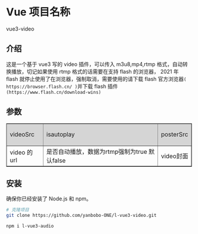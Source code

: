 # Vue 项目名称

vue3-video

## 介绍

这是一个基于 vue3 写的 video 插件，可以传入 m3u8,mp4,rtmp 格式，自动转换播放，切记如果使用 rtmp 格式的话需要在支持 flash 的浏览器，
2021 年 flash 就停止使用了在浏览器，强制取消，需要使用的请下载 flash 官方浏览器`( https://browser.flash.cn/ )`并下载 flash 插件`(https://www.flash.cn/download-wins)`

## 参数

<table  border="1px" width="800px" cellspacing="0px">
    <tr height="60px" bgcolor="#D5D5D5" style="background-color:#D5D5D5">
        <td>videoSrc</td>
        <td>isautoplay</td>
        <td>posterSrc</td>
    </tr>
    <tr>
        <td>video 的 url</td>
        <td>是否自动播放，数据为rtmp强制为true 默认false</td>
        <td>video封面</td>
    </tr>
</table>

## 安装

确保你已经安装了 Node.js 和 npm。

```bash
# 克隆项目
git clone https://github.com/yanbobo-ONE/l-vue3-video.git
```

```bash
npm i l-vue3-audio
```
